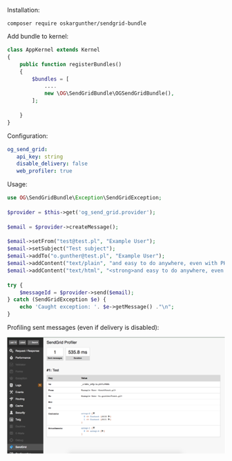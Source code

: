 Installation:

    composer require oskargunther/sendgrid-bundle
    
    
Add bundle to kernel:

```php
class AppKernel extends Kernel
{
    public function registerBundles()
    {
        $bundles = [
            ....
            new \OG\SendGridBundle\OGSendGridBundle(),
        ];

    }
}
```

Configuration:

```yaml
og_send_grid:
   api_key: string
   disable_delivery: false
   web_profiler: true
```


Usage:

```php
use OG\SendGridBundle\Exception\SendGridException;

$provider = $this->get('og_send_grid.provider');

$email = $provider->createMessage();

$email->setFrom("test@test.pl", "Example User");
$email->setSubject("Test subject");
$email->addTo("o.gunther@test.pl", "Example User");
$email->addContent("text/plain", "and easy to do anywhere, even with PHP");
$email->addContent("text/html", "<strong>and easy to do anywhere, even with PHP</strong>");

try {
    $messageId = $provider->send($email);
} catch (SendGridException $e) {
    echo 'Caught exception: '. $e->getMessage() ."\n";
}
```

Profiling sent messages (even if delivery is disabled):

![alt text](https://github.com/oskargunther/sendgrid-bundle/blob/master/Doc/profiler.png)

